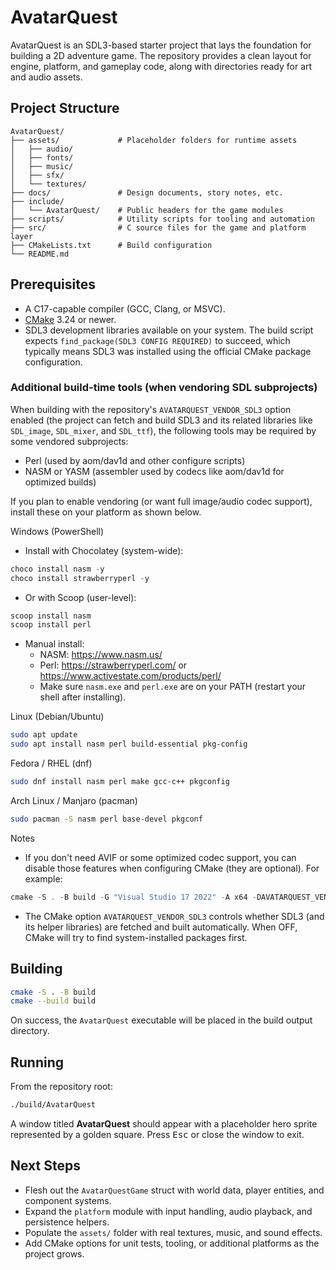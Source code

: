 # AvatarQuest

AvatarQuest is an SDL3-based starter project that lays the foundation for building a 2D adventure game. The repository provides a clean layout for engine, platform, and gameplay code, along with directories ready for art and audio assets.

## Project Structure

```
AvatarQuest/
├── assets/             # Placeholder folders for runtime assets
│   ├── audio/
│   ├── fonts/
│   ├── music/
│   ├── sfx/
│   └── textures/
├── docs/               # Design documents, story notes, etc.
├── include/
│   └── AvatarQuest/    # Public headers for the game modules
├── scripts/            # Utility scripts for tooling and automation
├── src/                # C source files for the game and platform layer
├── CMakeLists.txt      # Build configuration
└── README.md
```

## Prerequisites

* A C17-capable compiler (GCC, Clang, or MSVC).
* [CMake](https://cmake.org/) 3.24 or newer.
* SDL3 development libraries available on your system. The build script expects `find_package(SDL3 CONFIG REQUIRED)` to succeed, which typically means SDL3 was installed using the official CMake package configuration.

### Additional build-time tools (when vendoring SDL subprojects)

When building with the repository's `AVATARQUEST_VENDOR_SDL3` option enabled (the project can fetch and build SDL3 and its related libraries like `SDL_image`, `SDL_mixer`, and `SDL_ttf`), the following tools may be required by some vendored subprojects:

- Perl (used by aom/dav1d and other configure scripts)
- NASM or YASM (assembler used by codecs like aom/dav1d for optimized builds)

If you plan to enable vendoring (or want full image/audio codec support), install these on your platform as shown below.

Windows (PowerShell)

- Install with Chocolatey (system-wide):

```powershell
choco install nasm -y
choco install strawberryperl -y
```

- Or with Scoop (user-level):

```powershell
scoop install nasm
scoop install perl
```

- Manual install:
	- NASM: https://www.nasm.us/
	- Perl: https://strawberryperl.com/ or https://www.activestate.com/products/perl/
	- Make sure `nasm.exe` and `perl.exe` are on your PATH (restart your shell after installing).

Linux (Debian/Ubuntu)

```bash
sudo apt update
sudo apt install nasm perl build-essential pkg-config
```

Fedora / RHEL (dnf)

```bash
sudo dnf install nasm perl make gcc-c++ pkgconfig
```

Arch Linux / Manjaro (pacman)

```bash
sudo pacman -S nasm perl base-devel pkgconf
```

Notes

- If you don't need AVIF or some optimized codec support, you can disable those features when configuring CMake (they are optional). For example:

```powershell
cmake -S . -B build -G "Visual Studio 17 2022" -A x64 -DAVATARQUEST_VENDOR_SDL3=ON -DSDLIMAGE_AVIF=OFF -DSDLIMAGE_DAV1D=OFF -DSDLIMAGE_AOM=OFF
```

- The CMake option `AVATARQUEST_VENDOR_SDL3` controls whether SDL3 (and its helper libraries) are fetched and built automatically. When OFF, CMake will try to find system-installed packages first.


## Building

```bash
cmake -S . -B build
cmake --build build
```

On success, the `AvatarQuest` executable will be placed in the build output directory.

## Running

From the repository root:

```bash
./build/AvatarQuest
```

A window titled **AvatarQuest** should appear with a placeholder hero sprite represented by a golden square. Press <kbd>Esc</kbd> or close the window to exit.

## Next Steps

* Flesh out the `AvatarQuestGame` struct with world data, player entities, and component systems.
* Expand the `platform` module with input handling, audio playback, and persistence helpers.
* Populate the `assets/` folder with real textures, music, and sound effects.
* Add CMake options for unit tests, tooling, or additional platforms as the project grows.
